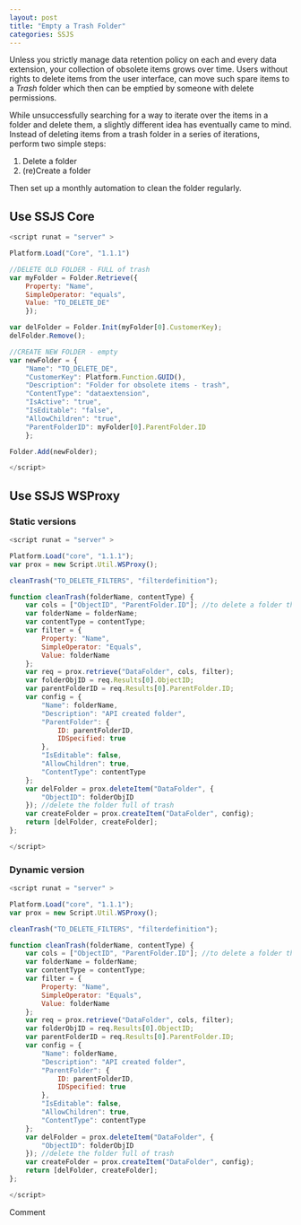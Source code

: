 ```yaml
---
layout: post
title: "Empty a Trash Folder"
categories: SSJS
---
```


Unless you strictly manage data retention policy on each and every data extension, your collection of obsolete items grows over time. Users without rights to delete items from the user interface, can move such spare items to a *Trash* folder which then can be emptied by someone with delete permissions.

While unsuccessfully searching for a way to iterate over the items in a folder and delete them, a slightly different idea has eventually came to mind. Instead of deleting items from a trash folder in a series of iterations, perform two simple steps:

1. Delete a folder
2. (re)Create a folder

Then set up a monthly automation to clean the folder regularly.

## Use SSJS Core


```javascript
<script runat = "server" >

Platform.Load("Core", "1.1.1")

//DELETE OLD FOLDER - FULL of trash 
var myFolder = Folder.Retrieve({
    Property: "Name",
    SimpleOperator: "equals",
    Value: "TO_DELETE_DE"
    });

var delFolder = Folder.Init(myFolder[0].CustomerKey);
delFolder.Remove();

//CREATE NEW FOLDER - empty
var newFolder = {
    "Name": "TO_DELETE_DE",
    "CustomerKey": Platform.Function.GUID(),
    "Description": "Folder for obsolete items - trash",
    "ContentType": "dataextension",
    "IsActive": "true",
    "IsEditable": "false",
    "AllowChildren": "true",
    "ParentFolderID": myFolder[0].ParentFolder.ID
    };

Folder.Add(newFolder);

</script>
```


## Use SSJS WSProxy

### Static versions

```javascript
<script runat = "server" >

Platform.Load("core", "1.1.1");
var prox = new Script.Util.WSProxy();

cleanTrash("TO_DELETE_FILTERS", "filterdefinition");

function cleanTrash(folderName, contentType) {
    var cols = ["ObjectID", "ParentFolder.ID"]; //to delete a folder the ObjectID is needed; to create a folder an ID of the parent folder is needed
    var folderName = folderName;
    var contentType = contentType;
    var filter = {
        Property: "Name",
        SimpleOperator: "Equals",
        Value: folderName
    };
    var req = prox.retrieve("DataFolder", cols, filter);
    var folderObjID = req.Results[0].ObjectID;
    var parentFolderID = req.Results[0].ParentFolder.ID;
    var config = {
        "Name": folderName,
        "Description": "API created folder",
        "ParentFolder": {
            ID: parentFolderID,
            IDSpecified: true
        },
        "IsEditable": false,
        "AllowChildren": true,
        "ContentType": contentType
    };
    var delFolder = prox.deleteItem("DataFolder", {
        "ObjectID": folderObjID
    }); //delete the folder full of trash
    var createFolder = prox.createItem("DataFolder", config);
    return [delFolder, createFolder];
};

</script>
```

### Dynamic version

```javascript
<script runat = "server" >

Platform.Load("core", "1.1.1");
var prox = new Script.Util.WSProxy();

cleanTrash("TO_DELETE_FILTERS", "filterdefinition");

function cleanTrash(folderName, contentType) {
    var cols = ["ObjectID", "ParentFolder.ID"]; //to delete a folder the ObjectID is needed; to create a folder an ID of the parent folder is needed
    var folderName = folderName;
    var contentType = contentType;
    var filter = {
        Property: "Name",
        SimpleOperator: "Equals",
        Value: folderName
    };
    var req = prox.retrieve("DataFolder", cols, filter);
    var folderObjID = req.Results[0].ObjectID;
    var parentFolderID = req.Results[0].ParentFolder.ID;
    var config = {
        "Name": folderName,
        "Description": "API created folder",
        "ParentFolder": {
            ID: parentFolderID,
            IDSpecified: true
        },
        "IsEditable": false,
        "AllowChildren": true,
        "ContentType": contentType
    };
    var delFolder = prox.deleteItem("DataFolder", {
        "ObjectID": folderObjID
    }); //delete the folder full of trash
    var createFolder = prox.createItem("DataFolder", config);
    return [delFolder, createFolder];
};

</script>
```

Comment